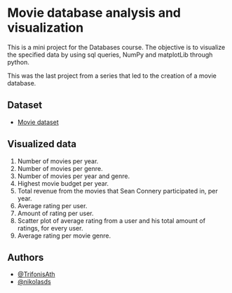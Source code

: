 
# Movie database analysis and visualization
This is a mini project for the Databases course. 
The objective is to visualize the specified data by using sql queries, NumPy and matplotLib through python. 

This was the last project from a series that led to the creation of a movie database.

## Dataset

 - [Movie dataset](https://www.kaggle.com/datasets/grouplens/movielens-20m-dataset)
## Visualized data
1. Number of movies per year.
2. Number of movies per genre.
3. Number of movies per year and genre.
4. Highest movie budget per year.
5. Total revenue from the movies that Sean Connery participated in, per year.
6. Average rating per user.
7. Amount of rating per user.
8. Scatter plot of average rating from a user and his total amount of ratings, for every user.
9. Average rating per movie genre. 
## Authors

- [@TrifonisAth](https://github.com/TrifonisAth)
- [@nikolasds](https://github.com/nikolasds)

